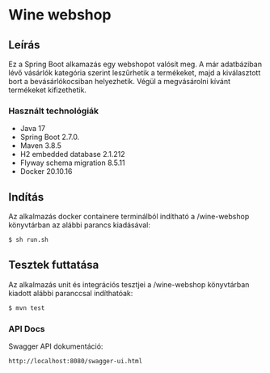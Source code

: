# Wine webshop

## Leírás
Ez a Spring Boot alkamazás egy webshopot valósít meg. A már adatbáziban lévő vásárlók kategória szerint leszűrhetik a termékeket, majd a kiválasztott bort a bevásárlókocsiban helyezhetik. 
Végül a megvásárolni kívánt termékeket kifizethetik.

### Használt technológiák
- Java 17
- Spring Boot 2.7.0.
- Maven 3.8.5
- H2 embedded database 2.1.212
- Flyway schema migration 8.5.11
- Docker 20.10.16

## Indítás

Az alkalmazás docker containere terminálból indítható a /wine-webshop könyvtárban az alábbi parancs kiadásával:

```sh
$ sh run.sh
```

## Tesztek futtatása

Az alkalmazás unit és integrációs tesztjei a /wine-webshop könyvtárban kiadott alábbi paranccsal indíthatóak:

```sh
$ mvn test
```

### API Docs
Swagger API dokumentáció:
```sh
http://localhost:8080/swagger-ui.html
```
